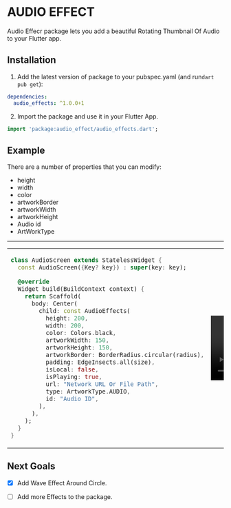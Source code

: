 # AUDIO EFFECT

Audio Effecr package lets you add a beautiful Rotating Thumbnail Of Audio to your Flutter app.

## Installation

1. Add the latest version of package to your pubspec.yaml (and run`dart pub get`):

```yaml
dependencies:
  audio_effects: ^1.0.0+1
```

2. Import the package and use it in your Flutter App.

```dart
import 'package:audio_effect/audio_effects.dart';
```

## Example

There are a number of properties that you can modify:

- height
- width
- color
- artworkBorder
- artworkWidth
- artworkHeight
- Audio id
- ArtWorkType

<hr>

<table>
<tr>
<td>

```dart
class AudioScreen extends StatelessWidget {
  const AudioScreen({Key? key}) : super(key: key);

  @override
  Widget build(BuildContext context) {
    return Scaffold(
      body: Center(
        child: const AudioEffects(
          height: 200,
          width: 200,
          color: Colors.black,
          artworkWidth: 150,
          artworkHeight: 150,
          artworkBorder: BorderRadius.circular(radius),
          padding: EdgeInsects.all(size),
          isLocal: false,
          isPlaying: true,
          url: "Network URL Or File Path",
          type: ArtworkType.AUDIO,
          id: "Audio ID",
        ),
      ),
    );
  }
}
```

</td>
<td>
<video  src="https://user-images.githubusercontent.com/95268111/157144460-709998e7-08fa-4c41-974d-8880d1db9058.mp4"/>
</td>
</tr>
</table>

## Next Goals

- [x] Add Wave Effect Around Circle.

- [ ] Add more Effects to the package.